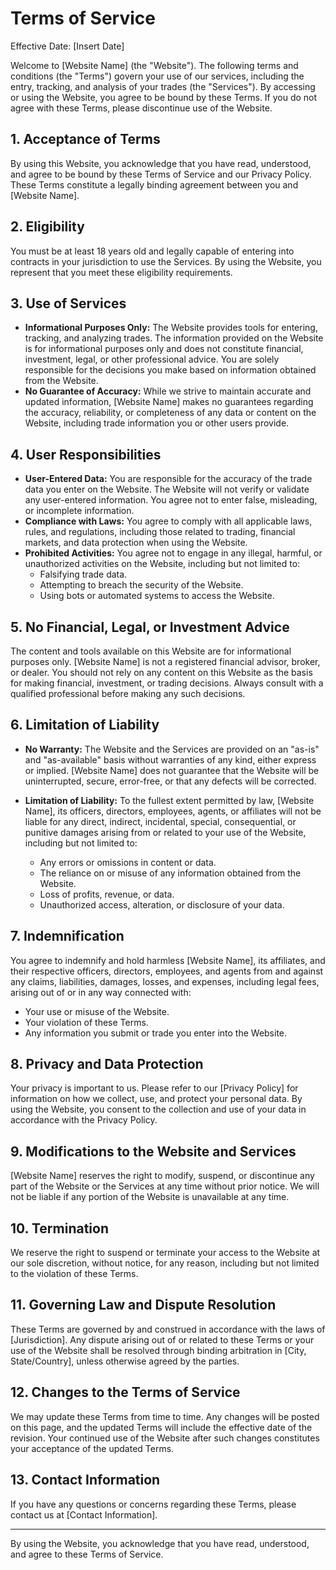 # Terms of Service

Effective Date: [Insert Date]

Welcome to [Website Name] (the "Website"). The following terms and conditions (the "Terms") govern your use of our services, including the entry, tracking, and analysis of your trades (the "Services"). By accessing or using the Website, you agree to be bound by these Terms. If you do not agree with these Terms, please discontinue use of the Website.

## 1. Acceptance of Terms

By using this Website, you acknowledge that you have read, understood, and agree to be bound by these Terms of Service and our Privacy Policy. These Terms constitute a legally binding agreement between you and [Website Name].

## 2. Eligibility

You must be at least 18 years old and legally capable of entering into contracts in your jurisdiction to use the Services. By using the Website, you represent that you meet these eligibility requirements.

## 3. Use of Services

- **Informational Purposes Only:** The Website provides tools for entering, tracking, and analyzing trades. The information provided on the Website is for informational purposes only and does not constitute financial, investment, legal, or other professional advice. You are solely responsible for the decisions you make based on information obtained from the Website.
- **No Guarantee of Accuracy:** While we strive to maintain accurate and updated information, [Website Name] makes no guarantees regarding the accuracy, reliability, or completeness of any data or content on the Website, including trade information you or other users provide.

## 4. User Responsibilities

- **User-Entered Data:** You are responsible for the accuracy of the trade data you enter on the Website. The Website will not verify or validate any user-entered information. You agree not to enter false, misleading, or incomplete information.
- **Compliance with Laws:** You agree to comply with all applicable laws, rules, and regulations, including those related to trading, financial markets, and data protection when using the Website.
- **Prohibited Activities:** You agree not to engage in any illegal, harmful, or unauthorized activities on the Website, including but not limited to: 
  - Falsifying trade data.
  - Attempting to breach the security of the Website.
  - Using bots or automated systems to access the Website.

## 5. No Financial, Legal, or Investment Advice

The content and tools available on this Website are for informational purposes only. [Website Name] is not a registered financial advisor, broker, or dealer. You should not rely on any content on this Website as the basis for making financial, investment, or trading decisions. Always consult with a qualified professional before making any such decisions. 

## 6. Limitation of Liability

- **No Warranty:** The Website and the Services are provided on an "as-is" and "as-available" basis without warranties of any kind, either express or implied. [Website Name] does not guarantee that the Website will be uninterrupted, secure, error-free, or that any defects will be corrected.
  
- **Limitation of Liability:** To the fullest extent permitted by law, [Website Name], its officers, directors, employees, agents, or affiliates will not be liable for any direct, indirect, incidental, special, consequential, or punitive damages arising from or related to your use of the Website, including but not limited to:
  - Any errors or omissions in content or data.
  - The reliance on or misuse of any information obtained from the Website.
  - Loss of profits, revenue, or data.
  - Unauthorized access, alteration, or disclosure of your data.

## 7. Indemnification

You agree to indemnify and hold harmless [Website Name], its affiliates, and their respective officers, directors, employees, and agents from and against any claims, liabilities, damages, losses, and expenses, including legal fees, arising out of or in any way connected with:
- Your use or misuse of the Website.
- Your violation of these Terms.
- Any information you submit or trade you enter into the Website.

## 8. Privacy and Data Protection

Your privacy is important to us. Please refer to our [Privacy Policy] for information on how we collect, use, and protect your personal data. By using the Website, you consent to the collection and use of your data in accordance with the Privacy Policy.

## 9. Modifications to the Website and Services

[Website Name] reserves the right to modify, suspend, or discontinue any part of the Website or the Services at any time without prior notice. We will not be liable if any portion of the Website is unavailable at any time.

## 10. Termination

We reserve the right to suspend or terminate your access to the Website at our sole discretion, without notice, for any reason, including but not limited to the violation of these Terms.

## 11. Governing Law and Dispute Resolution

These Terms are governed by and construed in accordance with the laws of [Jurisdiction]. Any dispute arising out of or related to these Terms or your use of the Website shall be resolved through binding arbitration in [City, State/Country], unless otherwise agreed by the parties.

## 12. Changes to the Terms of Service

We may update these Terms from time to time. Any changes will be posted on this page, and the updated Terms will include the effective date of the revision. Your continued use of the Website after such changes constitutes your acceptance of the updated Terms.

## 13. Contact Information

If you have any questions or concerns regarding these Terms, please contact us at [Contact Information].

---

By using the Website, you acknowledge that you have read, understood, and agree to these Terms of Service.
